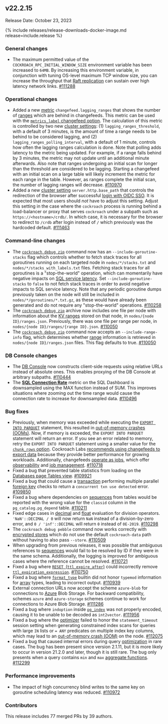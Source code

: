 ## v22.2.15

Release Date: October 23, 2023

{% include releases/release-downloads-docker-image.md release=include.release %}

<h3 id="v22-2-15-general-changes">General changes</h3>

- The maximum permitted value of the `COCKROACH_RPC_INITIAL_WINDOW_SIZE` environment variable has been increased to `64MB`. By increasing this environment variable, in conjunction with tuning OS-level maximum TCP window size, you can increase the throughput that [Raft replication](https://www.cockroachlabs.com/docs/v23.1/architecture/replication-layer#raft) can sustain over high latency network links. [#111288][#111288]

<h3 id="v22-2-15-operational-changes">Operational changes</h3>

- Added a new [metric](https://www.cockroachlabs.com/docs/v22.2/metrics) `changefeed.lagging_ranges` that shows the number of [ranges](https://www.cockroachlabs.com/docs/v22.2/architecture/overview#architecture-range) which are behind in changefeeds. This metric can be used with the [`metrics_label` changefeed option](https://www.cockroachlabs.com/docs/v22.2/create-changefeed#options). The calculation of this metric is controlled by two new [cluster settings](https://www.cockroachlabs.com/docs/v22.2/cluster-settings): (1) `lagging_ranges_threshold`, with a default of 3 minutes, is the amount of time a range needs to be behind to be considered lagging, and (2) `lagging_ranges_polling_interval`, with a default of 1 minute, controls how often the lagging ranges calculation is done. Note that polling adds latency to the metric being updated. For example, if a range falls behind by 3 minutes, the metric may not update until an additional minute afterwards. Also note that ranges undergoing an initial scan for longer than the threshold are considered to be lagging. Starting a changefeed with an initial scan on a large table will likely increment the metric for each range in the table. However, as ranges complete the initial scan, the number of lagging ranges will decrease. [#110970][#110970]
- Added a new [cluster setting](https://www.cockroachlabs.com/docs/v22.2/cluster-settings) `server.http.base_path` that controls the redirection of the browser after successful [login with OIDC SSO](https://www.cockroachlabs.com/docs/v22.2/sso-db-console). It is expected that most users should *not* have to adjust this setting. Adjust this setting in the case where the `cockroach` process is running behind a load-balancer or proxy that serves `cockroach` under a subpath such as `https://<hostname>/crdb/`. In which case, it is necessary for the browser to redirect to `/crdb` after login instead of `/` which previously was the hardcoded default. [#111463][#111463]

<h3 id="v22-2-15-command-line-changes">Command-line changes</h3>

- The [`cockroach debug zip`](https://www.cockroachlabs.com/docs/v22.2/cockroach-debug-zip) command now has an `--include-goroutine-stacks` flag which  controls whether to fetch stack traces for all goroutines running on each targeted node in `nodes/*/stacks.txt` and `nodes/*/stacks_with_labels.txt` files. Fetching stack traces for all goroutines is a "stop-the-world" operation, which can momentarily have negative impacts on [SQL service latency](https://www.cockroachlabs.com/docs/v22.2/ui-overview-dashboard#service-latency-sql-99th-percentile). Set `--include-goroutine-stacks` to `false` to not fetch stack traces in order to avoid negative impacts to SQL service latency. Note that any periodic goroutine dumps previously taken on the node will still be included in `nodes/*/goroutines/*.txt.gz`, as these would have already been generated and do not require any "stop-the-world" operations. [#110258][#110258]
- The [`cockroach debug zip`](https://www.cockroachlabs.com/docs/v22.2/cockroach-debug-zip) archive now includes one file per node with information about the [KV ranges](https://www.cockroachlabs.com/docs/v22.2/architecture/reads-and-writes-overview#cockroachdb-architecture-terms) stored on that node, in `nodes/{node ID}/ranges.json`. Previously, there was one file per range per node, in `nodes/{node ID}/ranges/{range ID}.json`. [#110050][#110050]
- The [`cockroach debug zip`](https://www.cockroachlabs.com/docs/v22.2/cockroach-debug-zip) command now accepts an `--include-range-info` flag, which determines whether [range](https://www.cockroachlabs.com/docs/v22.2/architecture/overview#architecture-range) information is retrieved in `nodes/{node ID}/ranges.json` files. This flag defaults to true. [#110050][#110050]

<h3 id="v22-2-15-db-console-changes">DB Console changes</h3>

- The [DB Console](https://www.cockroachlabs.com/docs/v22.2/ui-overview) now constructs client-side requests using relative URLs instead of absolute ones. This enables proxying of the DB Console at arbitrary subpaths. [#110444][#110444]
- The [**SQL Connection Rate**](https://www.cockroachlabs.com/docs/v22.2/ui-sql-dashboard#sql-connection-rate) metric on the SQL Dashboard is downsampled using the MAX function instead of SUM. This improves situations where zooming out the time range would cause the connection rate to increase for downsampled data. [#110496][#110496]

<h3 id="v22-2-15-bug-fixes">Bug fixes</h3>

- Previously, when memory was exceeded while executing the [`EXPORT INTO PARQUET`](https://www.cockroachlabs.com/docs/v22.2/export#export-a-table-into-parquet) statement, this resulted in [out-of-memory crashes (OOMs)](https://www.cockroachlabs.com/docs/v22.2/cluster-setup-troubleshooting#out-of-memory-oom-crash). Now, if memory is exceeded, the `EXPORT INTO PARQUET` statement will return an error. If you see an error related to memory, retry the `EXPORT INTO PARQUET` statement using a smaller value for the [`chunk_rows` option](https://www.cockroachlabs.com/docs/v22.2/export#export-options). Cockroach Labs [recommends using changefeeds to export data](https://www.cockroachlabs.com/docs/v22.2/export-data-with-changefeeds) because they provide better performance for growing workloads. Additionally, changefeeds [operate as jobs](https://www.cockroachlabs.com/docs/v22.2/show-jobs), which offer [observability](https://www.cockroachlabs.com/docs/v22.2/monitor-and-debug-changefeeds) and [job management](https://www.cockroachlabs.com/docs/v22.2/create-and-configure-changefeeds). [#110718][#110718]
- Fixed a bug that prevented table statistics from loading on the [Databases page Tables view](https://www.cockroachlabs.com/docs/v22.2/ui-databases-page#tables-view). [#109921][#109921]
- Fixed a bug that could cause a [transaction](https://www.cockroachlabs.com/docs/v22.2/transactions) performing multiple parallel [foreign key](https://www.cockroachlabs.com/docs/v22.2/foreign-key) checks to return a `concurrent txn use detected` error. [#109850][#109850]
- Fixed a bug where dependencies on [sequences](https://www.cockroachlabs.com/docs/v22.2/create-sequence) from tables would be reported with the wrong value for the `classid` column in the `pg_catalog.pg_depend` table. [#110211][#110211]
- Fixed edge cases in [decimal](https://www.cockroachlabs.com/docs/v22.2/decimal) and [float](https://www.cockroachlabs.com/docs/v22.2/float) evaluation for division operators. `'NaN'::DECIMAL / 0` will now return `NaN` instead of a division-by-zero error, and `0 / 'inf'::DECIMAL` will return `0` instead of `0E-2019`. [#110298][#110298]
- The `cockroach debug pebble` command now works correctly with [encrypted stores](https://www.cockroachlabs.com/docs/v22.2/security-reference/encryption#cockroachdb-self-hosted-clusters) which do not use the default `cockroach-data` path without having to also pass `--store`. [#110509][#110509]
- When upgrading from previous releases, it was possible that ambiguous references to [sequences](https://www.cockroachlabs.com/docs/v22.2/create-sequence) would fail to be resolved by ID if they were in the same schema. Additionally, the logging is improved for ambiguous cases where the reference cannot be resolved. [#110721][#110721]
- Fixed a bug where [`RESET `](https://www.cockroachlabs.com/docs/v22.2/row-level-ttl#reset-a-storage-parameter-to-its-default-value)[(`ttl_expire_after`)](https://www.cockroachlabs.com/docs/v22.2/row-level-ttl#using-ttl_expire_after) could incorrectly remove [`ttl_expiration_expression`](https://www.cockroachlabs.com/docs/v22.2/row-level-ttl#using-ttl_expiration_expression). [#110750][#110750]
- Fixed a bug where [`format_type`](https://www.cockroachlabs.com/docs/v22.2/functions-and-operators#compatibility-functions) builtin did not honor `typemod` information for [array](https://www.cockroachlabs.com/docs/v22.2/array) types, leading to incorrect output. [#110939][#110939]
- External connection URLs now accept the scheme `azure-blob` for connections to [Azure](https://www.cockroachlabs.com/docs/v22.2/use-cloud-storage#url-format) Blob Storage. For backward compatibility, schemes `azure` and `azure-storage` schemes continue to work for connections to Azure Blob Storage. [#111286][#111286]
- Fixed a bug where `indoption` inside [`pg_index`](https://www.cockroachlabs.com/docs/v22.2/pg-catalog#data-exposed-by-pg_catalog) was not properly encoded, causing it to be unable to be decoded as `int2vector`. [#111956][#111956]
- Fixed a bug where the [optimizer](https://www.cockroachlabs.com/docs/v22.2/cost-based-optimizer) failed to honor the `statement_timeout` session setting when generating constrained index scans for queries with large `IN` lists or `= ANY` predicates on multiple index key columns, which may lead to an [out-of-memory crash (OOM)](https://www.cockroachlabs.com/docs/v22.2/cluster-setup-troubleshooting#out-of-memory-oom-crash) on the node. [#112075][#112075]
- Fixed a bug that caused internal errors during query [optimization](https://www.cockroachlabs.com/docs/v22.2/cost-based-optimizer) in rare cases. The bug has been present since version 2.1.11, but it is more likely to occur in version 21.2.0 and later, though it is still rare. The bug only presents when a query contains `min` and `max` [aggregate functions](https://www.cockroachlabs.com/docs/v22.2/functions-and-operators#aggregate-functions). [#112299][#112299]

<h3 id="v22-2-15-performance-improvements">Performance improvements</h3>

- The impact of high concurrency blind writes to the same key on goroutine scheduling latency was reduced. [#110972][#110972]

<div class="release-note-contributors" markdown="1">

<h3 id="v22-2-15-contributors">Contributors</h3>

This release includes 77 merged PRs by 39 authors.

</div>

[#109850]: https://github.com/cockroachdb/cockroach/pull/109850
[#109921]: https://github.com/cockroachdb/cockroach/pull/109921
[#110050]: https://github.com/cockroachdb/cockroach/pull/110050
[#110211]: https://github.com/cockroachdb/cockroach/pull/110211
[#110258]: https://github.com/cockroachdb/cockroach/pull/110258
[#110298]: https://github.com/cockroachdb/cockroach/pull/110298
[#110444]: https://github.com/cockroachdb/cockroach/pull/110444
[#110496]: https://github.com/cockroachdb/cockroach/pull/110496
[#110509]: https://github.com/cockroachdb/cockroach/pull/110509
[#110718]: https://github.com/cockroachdb/cockroach/pull/110718
[#110721]: https://github.com/cockroachdb/cockroach/pull/110721
[#110750]: https://github.com/cockroachdb/cockroach/pull/110750
[#110939]: https://github.com/cockroachdb/cockroach/pull/110939
[#110970]: https://github.com/cockroachdb/cockroach/pull/110970
[#110972]: https://github.com/cockroachdb/cockroach/pull/110972
[#111286]: https://github.com/cockroachdb/cockroach/pull/111286
[#111288]: https://github.com/cockroachdb/cockroach/pull/111288
[#111463]: https://github.com/cockroachdb/cockroach/pull/111463
[#111956]: https://github.com/cockroachdb/cockroach/pull/111956
[#112075]: https://github.com/cockroachdb/cockroach/pull/112075
[#112299]: https://github.com/cockroachdb/cockroach/pull/112299

